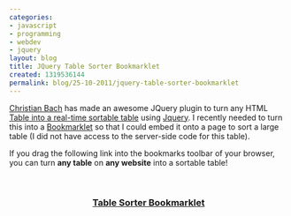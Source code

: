 ```yaml
---
categories:
- javascript
- programming
- webdev
- jquery
layout: blog
title: JQuery Table Sorter Bookmarklet
created: 1319536144
permalink: blog/25-10-2011/jquery-table-sorter-bookmarklet
---
```

<p><a href="https://twitter.com/lovepeacenukes">Christian Bach</a> has made an awesome JQuery plugin to turn any HTML <a href="http://tablesorter.com/docs/">Table into a real-time sortable table</a> using <a href="http://jquery.com/">Jquery</a>. I recently needed to turn this into a <a href="http://en.wikipedia.org/wiki/Bookmarklet">Bookmarklet</a> so that I could embed it onto a page to sort a large table (I did not have access to the server-side code for this table).</p>
<!--break-->
<p>If you drag the following link into the bookmarks toolbar of your browser, you can turn <strong>any table</strong> on <strong>any website</strong> into a sortable table!</p>
<br />
<h3 style="text-align:center"><a onclick="window.alert('You shouldn't click this. Instead, please drag it into your bookmarks toolbar.');return false;" href="javascript:(function(){var%20head=document.getElementsByTagName('head')[0],script=document.createElement('script');script.type='text/javascript';script.src='http://www.thingy-ma-jig.co.uk/sites/thingy-ma-jig.co.uk/files/blog-attachments/tablesorter-bookmarklet-1.0.js?'+Date.now();head.appendChild(script);})();%20void%200">Table Sorter Bookmarklet</a></h3>
<br />
